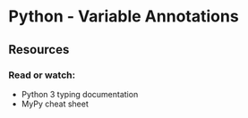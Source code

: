 # Python - Variable Annotations

## Resources

### Read or watch:

- Python 3 typing documentation
- MyPy cheat sheet

